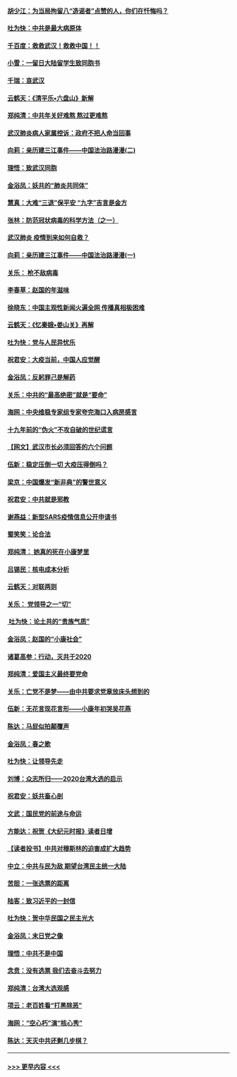 #### [胡少江：为当局拘留八“造谣者”点赞的人，你们在忏悔吗？](../pages/nsc993/n11836801.md?t=02012333) 
#### [吐为快：中共是最大病原体](../pages/nsc993/n11836748.md?t=02012333) 
#### [千百度：救救武汉！救救中国！！](../pages/nsc993/n11836145.md?t=02012333) 
#### [小雪：一留日大陆留学生致同胞书](../pages/nsc993/n11834624.md?t=02012333) 
#### [千瑞：哀武汉](../pages/nsc993/n11833647.md?t=02012333) 
#### [云鹤天：《清平乐▪六盘山》新解](../pages/nsc993/n11833611.md?t=02012333) 
#### [郑纯清：中共年关好难熬 熬过更难熬](../pages/nsc993/n11833489.md?t=02012333) 
#### [武汉肺炎病人家属控诉：政府不把人命当回事](../pages/nsc993/n11833205.md?t=02012333) 
#### [向莉：亲历建三江事件——中国法治路漫漫(二)](../pages/nsc993/n11829102.md?t=02012333) 
#### [理悟：致武汉同胞](../pages/nsc993/n11831522.md?t=02012333) 
#### [金浴凤：妖共的“肺炎共同体”](../pages/nsc993/n11829448.md?t=02012333) 
#### [慧真：大难“三退”保平安 “九字”吉言是金方](../pages/nsc993/n11829501.md?t=02012333) 
#### [张林：防范冠状病毒的科学方法（之一）](../pages/nsc993/n11828618.md?t=02012333) 
#### [武汉肺炎 疫情到来如何自救？](../pages/nsc993/n11827632.md?t=02012333) 
#### [向莉：亲历建三江事件——中国法治路漫漫(一)](../pages/nsc993/n11827190.md?t=02012333) 
#### [关乐： 枪不敌病毒](../pages/nsc993/n11826746.md?t=02012333) 
#### [李春草：赵国的年滋味](../pages/nsc993/n11826321.md?t=02012333) 
#### [徐晓东：中国主观性新闻火遍全网 传播真相极困难](../pages/nsc993/n11826508.md?t=02012333) 
#### [云鹤天：《忆秦娥▪娄山关》再解](../pages/nsc993/n11824682.md?t=02012333) 
#### [吐为快：党与人民异忧乐](../pages/nsc993/n11824660.md?t=02012333) 
#### [祝君安：大疫当前，中国人应觉醒](../pages/nsc993/n11821946.md?t=02012333) 
#### [金浴凤：反躬罪己是解药](../pages/nsc993/n11820280.md?t=02012333) 
#### [关乐：中共的“最高绝密”就是“要命”](../pages/nsc993/n11816946.md?t=02012333) 
#### [海网：中央维稳专家组专家夸完海口入病房感言](../pages/nsc993/n11815138.md?t=02012333) 
#### [十九年前的“伪火”不攻自破的世纪谎言](../pages/nsc993/n11813238.md?t=02012333) 
#### [【网文】武汉市长必须回答的六个问题](../pages/nsc993/n11813848.md?t=02012333) 
#### [伍新：稳定压倒一切 大疫压得倒吗？](../pages/nsc993/n11812634.md?t=02012333) 
#### [梁京：中国爆发“新非典”的警世意义](../pages/nsc993/n11812554.md?t=02012333) 
#### [祝君安：中共就是邪教](../pages/nsc993/n11812431.md?t=02012333) 
#### [谢燕益：新型SARS疫情信息公开申请书](../pages/nsc993/n11808840.md?t=02012333) 
#### [蜀笑笑：论合法](../pages/nsc993/n11808064.md?t=02012333) 
#### [郑纯清： 她真的死在小康梦里](../pages/nsc993/n11806623.md?t=02012333) 
#### [吕锡民：核电成本分析](../pages/nsc993/n11806284.md?t=02012333) 
#### [云鹤天：对联两则](../pages/nsc993/n11805957.md?t=02012333) 
#### [关乐： 党领导之一“切”](../pages/nsc993/n11804505.md?t=02012333) 
#### [ 吐为快：论土共的“贵族气质”](../pages/nsc993/n11804490.md?t=02012333) 
#### [金浴凤：赵国的“小康社会”](../pages/nsc993/n11804452.md?t=02012333) 
#### [诸葛高参：行动，灭共于2020](../pages/nsc993/n11804120.md?t=02012333) 
#### [郑纯清：爱国主义最终要党命](../pages/nsc993/n11802197.md?t=02012333) 
#### [关乐：亡党不是梦——由中共要求党章放床头想到的](../pages/nsc993/n11802156.md?t=02012333) 
#### [伍新：无花言现花言形——小康年初哭吴花燕](../pages/nsc993/n11800044.md?t=02012333) 
#### [陈达：马屁似拍颠覆声](../pages/nsc993/n11800010.md?t=02012333) 
#### [金浴凤：春之歌](../pages/nsc993/n11797687.md?t=02012333) 
#### [吐为快：让领导先走](../pages/nsc993/n11797512.md?t=02012333) 
#### [刘博：众志所归——2020台湾大选的启示](../pages/nsc993/n11796878.md?t=02012333) 
#### [祝君安：妖共畜心剖](../pages/nsc993/n11794273.md?t=02012333) 
#### [文武：国民党的前途与命运](../pages/nsc993/n11794198.md?t=02012333) 
#### [方能达：祝贺《大纪元时报》读者日增](../pages/nsc993/n11793807.md?t=02012333) 
#### [【读者投书】中共对穆斯林的迫害成扩大趋势](../pages/nsc993/n11791371.md?t=02012333) 
#### [中立：中共与民为敌 期望台湾民主统一大陆](../pages/nsc993/n11790392.md?t=02012333) 
#### [苦胆：一张选票的距离](../pages/nsc993/n11788914.md?t=02012333) 
#### [陆客：致习近平的一封信](../pages/nsc993/n11788867.md?t=02012333) 
#### [吐为快：贺中华民国之民主光大](../pages/nsc993/n11788618.md?t=02012333) 
#### [金浴凤：末日党之像](../pages/nsc993/n11787475.md?t=02012333) 
#### [理悟：中共不是中国](../pages/nsc993/n11787463.md?t=02012333) 
#### [念贲：没有选票  我们去奋斗去努力](../pages/nsc993/n11787398.md?t=02012333) 
#### [郑纯清：台湾大选观感](../pages/nsc993/n11786210.md?t=02012333) 
#### [项云：老百姓看“打黑除恶”](../pages/nsc993/n11785398.md?t=02012333) 
#### [海网：“空心朽”演“核心秀”](../pages/nsc993/n11783874.md?t=02012333) 
#### [陈达：天灭中共还剩几步棋？](../pages/nsc993/n11783719.md?t=02012333) 

----
#### [ >>> 更早内容 <<< ](../indexes/nsc993-earlier.md)
